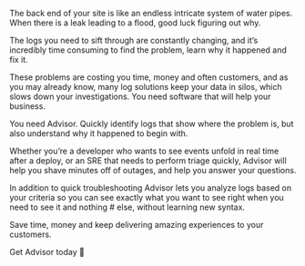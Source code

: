 The back end of your site is like an endless intricate system of water pipes. When there is a leak leading to a flood, good luck figuring out why.

The logs you need to sift through are constantly changing, and it’s incredibly time consuming to find the problem, learn why it happened and fix it.

These problems are costing you time, money and often customers, and as you may already know, many log solutions keep your data in silos, which slows down your investigations. 
You need software that will help your business.

You need Advisor. Quickly identify logs that show where the problem is, but also understand why it happened to begin with.

Whether you’re a developer who wants to see events unfold in real time after a deploy, or an SRE that needs to perform triage quickly, Advisor will help you shave minutes off of outages, and help you answer your questions.

In addition to quick troubleshooting Advisor lets you analyze logs based on your criteria so you can see exactly what you want to see right when you need to see it and nothing # else, without learning new syntax.

Save time, money and keep delivering amazing experiences to your customers.

Get Advisor today 
